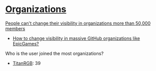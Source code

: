 # [Organizations](https://docs.github.com/en/organizations)
[People can't change their visibility in organizations more than 50,000 members](https://github.com/community/community/discussions/12534)
- [How to change visibility in massive GitHub organizations like EpicGames?](https://avestura.dev/blog/change-visibility-in-massive-github-orgs)

Who is the user joined the most organizations?
- [TitanRGB](https://github.com/TitanRGB): 39
